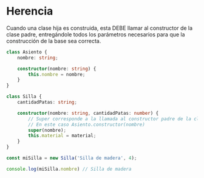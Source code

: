 # Herencia

Cuando una clase hija es construida, esta DEBE llamar al constructor de la clase padre, entregándole todos los parámetros necesarios para que la construcción de la base sea correcta.

```typescript
class Asiento {
    nombre: string;

    constructor(nombre: string) {
        this.nombre = nombre;
    }
}

class Silla {
    cantidadPatas: string;

    constructor(nombre: string, cantidadPatas: number) {
        // Super corresponde a la llamada al constructor padre de la clase.
        // En este caso Asiento.constructor(nombre)
        super(nombre);
        this.material = material;
    }
}

const miSilla = new Silla('Silla de madera', 4);

console.log(miSilla.nombre) // Silla de madera
```